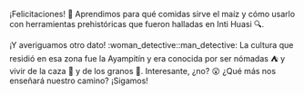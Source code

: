 ¡Felicitaciones! :tada: Aprendimos para qué comidas sirve el maíz y cómo usarlo con herramientas prehistóricas que fueron halladas en Inti Huasi :mag:. 

¡Y averiguamos otro dato! :woman_detective::man_detective: La cultura que residió en esa zona fue la Ayampitín y era conocida por ser nómadas :tent: y vivir de la caza :bow_and_arrow: y de los granos :corn:. Interesante, ¿no? :open_mouth: ¿Qué más nos enseñará nuestro camino? ¡Sigamos!